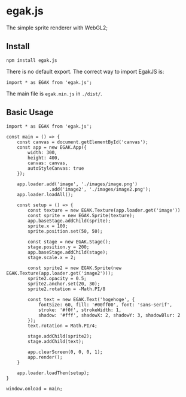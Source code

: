 # egak.js
The simple sprite renderer with WebGL2;

## Install
    npm install egak.js

There is no default export. The correct way to import EgakJS is:

    import * as EGAK from 'egak.js';

The main file is `egak.min.js` in `./dist/`.

## Basic Usage

    import * as EGAK from 'egak.js';
    
    const main = () => {
        const canvas = document.getElementById('canvas');
        const app = new EGAK.App({
            width: 300,
            height: 400,
            canvas: canvas,
            autoStyleCanvas: true
        });
        
        app.loader.add('image', './images/image.png')
                    .add('image2', './images/image2.png');
        app.loader.loadAll();
        
        const setup = () => {
            const texture = new EGAK.Texture(app.loader.get('image'))
            const sprite = new EGAK.Sprite(texture);
            app.baseStage.addChild(sprite);
            sprite.x = 100;
            sprite.position.set(50, 50);

            const stage = new EGAK.Stage();
            stage.position.y = 200;
            app.baseStage.addChild(stage);
            stage.scale.x = 2;

            const sprite2 = new EGAK.Sprite(new EGAK.Texture(app.loader.get('image2')));
            sprite2.opacity = 0.5;
            sprite2.anchor.set(20, 30);
            sprite2.rotation = -Math.PI/8

            const text = new EGAK.Text('hogehoge', {
                fontSize: 60, fill: '#00ff00', font: 'sans-serif',
                stroke: '#f0f', strokeWidth: 1,
                shadow: '#fff', shadowX: 2, shadowY: 3, shadowBlur: 2
            });
            text.rotation = Math.PI/4;

            stage.addChild(sprite2);
            stage.addChild(text);

            app.clearScreen(0, 0, 0, 1);
            app.render();
        }
        
        app.loader.loadThen(setup);
    }

    window.onload = main;
